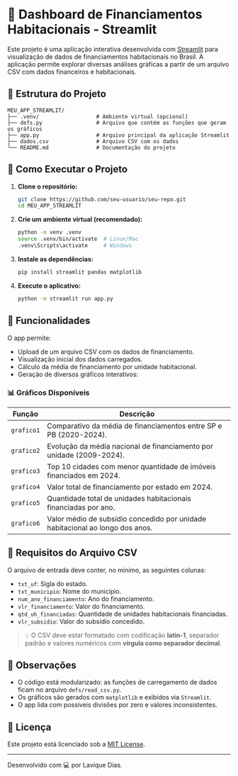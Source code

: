 
# 🏡 Dashboard de Financiamentos Habitacionais - Streamlit

Este projeto é uma aplicação interativa desenvolvida com [Streamlit](https://streamlit.io/) para visualização de dados de financiamentos habitacionais no Brasil. A aplicação permite explorar diversas análises gráficas a partir de um arquivo CSV com dados financeiros e habitacionais.

## 📁 Estrutura do Projeto

```
MEU_APP_STREAMLIT/
├── .venv/                  # Ambiente virtual (opcional)
├── defs.py                 # Arquivo que contém as funções que geram os gráficos
├── app.py                  # Arquivo principal da aplicação Streamlit
├── dados.csv               # Arquivo CSV com os dados
└── README.md               # Documentação do projeto
```

## 🚀 Como Executar o Projeto

1. **Clone o repositório:**
   ```bash
   git clone https://github.com/seu-usuario/seu-repo.git
   cd MEU_APP_STREAMLIT
   ```

2. **Crie um ambiente virtual (recomendado):**
   ```bash
   python -m venv .venv
   source .venv/bin/activate  # Linux/Mac
   .venv\Scripts\activate     # Windows
   ```

3. **Instale as dependências:**
   ```bash
   pip install streamlit pandas matplotlib
   ```

4. **Execute o aplicativo:**
   ```bash
   python -m streamlit run app.py
   ```

## 🧠 Funcionalidades

O app permite:

- Upload de um arquivo CSV com os dados de financiamento.
- Visualização inicial dos dados carregados.
- Cálculo da média de financiamento por unidade habitacional.
- Geração de diversos gráficos interativos:

### 📊 Gráficos Disponíveis

| Função     | Descrição |
|------------|-----------|
| `grafico1` | Comparativo da média de financiamentos entre SP e PB (2020-2024). |
| `grafico2` | Evolução da média nacional de financiamento por unidade (2009-2024). |
| `grafico3` | Top 10 cidades com menor quantidade de imóveis financiados em 2024. |
| `grafico4` | Valor total de financiamento por estado em 2024. |
| `grafico5` | Quantidade total de unidades habitacionais financiadas por ano. |
| `grafico6` | Valor médio de subsídio concedido por unidade habitacional ao longo dos anos. |

## 🧾 Requisitos do Arquivo CSV

O arquivo de entrada deve conter, no mínimo, as seguintes colunas:

- `txt_uf`: Sigla do estado.
- `txt_municipio`: Nome do município.
- `num_ano_financiamento`: Ano do financiamento.
- `vlr_financiamento`: Valor do financiamento.
- `qtd_uh_financiadas`: Quantidade de unidades habitacionais financiadas.
- `vlr_subsidio`: Valor do subsídio concedido.

> 💡 O CSV deve estar formatado com codificação **latin-1**, separador padrão e valores numéricos com **vírgula como separador decimal**.

## 📌 Observações

- O código está modularizado: as funções de carregamento de dados ficam no arquivo `defs/read_csv.py`.
- Os gráficos são gerados com `matplotlib` e exibidos via `Streamlit`.
- O app lida com possíveis divisões por zero e valores inconsistentes.

## 📄 Licença

Este projeto está licenciado sob a [MIT License](LICENSE).

---

Desenvolvido com 💻 por Lavique Dias.
